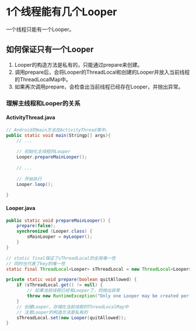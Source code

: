 # 1个线程能有几个Looper

一个线程只能有一个Looper。

## 如何保证只有一个Looper

1. Looper的构造方法是私有的，只能通过prepare来创建。
2. 调用prepare后，会将Looper的ThreadLocal和创建的Looper并放入当前线程的ThreadLocalMap中。
3. 如果再次调用prepare，会检查出当前线程已经存在Looper，并抛出异常。

### 理解主线程和Looper的关系

#### ActivityThread.java
``` java
// Android的main方法在ActivityThread类中。
public static void main(Stringp[] args){
    // ...
    
    // 初始化主线程的Looper
    Looper.prepareMainLooper();
    
    // ...
    
    // 开始执行
    Looper.loop();

}
```

#### Looper.java
``` java
public static void prepareMainLooper() {
    prepare(false);
    synchronized (Looper.class) {
        sMainLooper = myLooper();
    }
}
```

``` java
// static final保证了sThreadLocal的全局唯一性
// 同时也代表了key的唯一性
static final ThreadLocal<Looper> sThreadLocal = new ThreadLocal<Looper>();

private static void prepare(boolean quitAllowed) {
    if (sThreadLocal.get() != null) {
        // 如果当前线程已经有Looper了，则抛出异常
        throw new RuntimeException("Only one Looper may be created per thread");
    }
    // 创建Looper，存储在当前线程的ThreadLocalMap中
    // 注意Looper的构造方法是私有的
    sThreadLocal.set(new Looper(quitAllowed));
}
```

